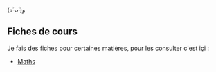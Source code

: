 (๑˃̵ᴗ˂̵)و

## Fiches de cours 
Je fais des fiches pour certaines matières, pour les consulter c'est içi :
- [Maths](maths)

